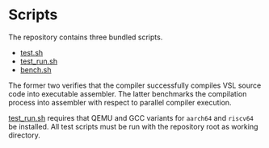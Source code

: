 # Scripts

The repository contains three bundled scripts.
- [test.sh](test.sh)
- [test_run.sh](test_run.sh)
- [bench.sh](bench.sh)

The former two verifies that the compiler successfully compiles VSL source code into executable assembler.
The latter benchmarks the compilation process into assembler with respect to parallel compiler execution.

[test_run.sh](test_run.sh) requires that QEMU and GCC variants for `aarch64` and `riscv64` be installed.
All test scripts must be run with the repository root as working directory.